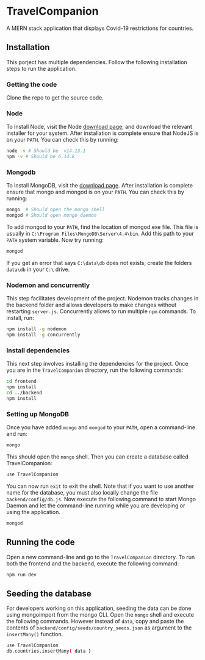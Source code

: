 # TravelCompanion
A MERN stack application that displays Covid-19 restrictions for countries.

## Installation
This porject has multiple dependencies. Follow the following installation steps to run the application.

### Getting the code
Clone the repo to get the source code.

### Node
To install Node, visit the Node [download page](https://nodejs.org/en/download/), and download the relevant installer for your system.
After installation is complete ensure that NodeJS is on your `PATH`. You can check this by running:
```bash
node -v # Should be  v14.13.1
npm -v # Should be 6.14.8
```

### Mongodb
To install MongoDB, visit the [download page](https://docs.mongodb.com/manual/administration/install-community/).
After installation is complete ensure that mongo and mongod is on your `PATH`. You can check this by running:
```bash
mongo  # Should open the mongo shell
mongod # Should open mongo daemon
```
To add mongod to your `PATH`, find the location of mongod.exe file. This file is usually in `C:\Program Files\MongoDB\Server\4.4\bin`. Add this path to your `PATH` system variable. Now try running:
```bash
mongod
```

If you get an error that says `C:\data\db` does not exists, create the folders `data\db` in your `C:\` drive.

### Nodemon and concurrently
This step facilitates development of the project. Nodemon tracks changes in the backend folder and allows developers to make changes without restarting `server.js`. Concurrently allows to run multiple `npm` commands. To install, run:
```bash
npm install -g nodemon
npm install -g concurrently
```

### Install dependencies
This next step involves installing the dependencies for the project. Once you are in the `TravelCompanion` directory, run the following commands:
```bash
cd frontend
npm install
cd ../backend
npm install
```

### Setting up MongoDB

Once you have added `mongo` and `mongod` to your `PATH`, open a command-line and run:
```bash
mongo
```
This should open the `mongo` shell. Then you can create a database called TravelCompanion:
```bash
use TravelCompanion
````
You can now run `exit` to exit the shell. Note that if you want to use another name for the database, you must also locally change the file `backend/config/db.js`. Now execute the following command to start Mongo Daemon and let the command-line running while you are developing or using the application.
```bash
mongod
````

## Running the code
Open a new command-line and go to the `TravelCompanion` directory. To run both the frontend and the backend, execute the following command:
```bash
npm run dev
````

## Seeding the database
For developers working on this application, seeding the data can be done using mongoimport from the mongo CLI. Open the `mongo` shell and execute the following commands. However instead of `data`, copy and paste the contents of `backend/config/seeds/country_seeds.json` as argument to the `insertMany()` function.
```bash
use TravelCompanion
db.countries.insertMany( data )
````
